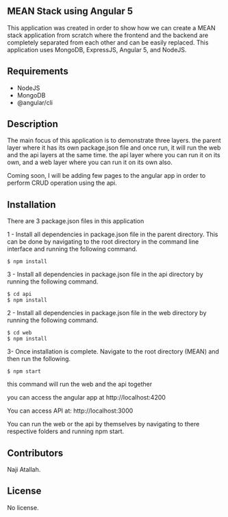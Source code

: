 ## MEAN Stack using Angular 5

This application was created in order to show how we can create a MEAN stack application from scratch where the frontend and the backend are completely separated from each other and can be easily replaced. This application uses MongoDB, ExpressJS, Angular 5, and NodeJS.

## Requirements

- NodeJS
- MongoDB
- @angular/cli

## Description

The main focus of this application is to demonstrate three layers. the parent layer where it has its own package.json file and once run, it will run the web and the api layers at the same time. the api layer where you can run it on its own, and a web layer where you can run it on its own also.

Coming soon, I will be adding few pages to the angular app in order to perform CRUD operation using the api.

## Installation

There are 3 package.json files in this application

1 - Install all dependencies in package.json file in the parent directory. This can be done by navigating to the root directory in the command line interface and running the following command.
```
$ npm install
```

3 - Install all dependencies in package.json file in the api directory by running the following command.
```
$ cd api
$ npm install
```

2 - Install all dependencies in package.json file in the web directory by running the following command.
```
$ cd web
$ npm install
```

3- Once installation is complete. Navigate to the root directory (MEAN) and then run the following.  

```
$ npm start
```

this command will run the web and the api together

you can access the angular app at http://localhost:4200

You can access API at: http://localhost:3000

You can run the web or the api by themselves by navigating to there respective folders and running npm start.

## Contributors

Naji Atallah.

## License

No license.
